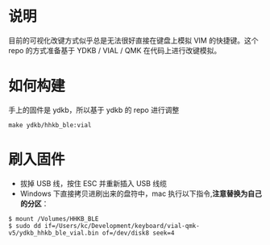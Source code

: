 # 说明

目前的可视化改键方式似乎总是无法很好直接在键盘上模拟 VIM 的快捷键。这个 repo 的方式准备基于 YDKB / VIAL / QMK 在代码上进行改键模拟。


# 如何构建

手上的固件是 ydkb，所以基于 ydkb 的 repo 进行调整

`make ydkb/hhkb_ble:vial`

# 刷入固件

- 拔掉 USB 线，按住 ESC 并重新插入 USB 线缆
- Windows 下直接拷贝进刷出来的盘符中，mac 执行以下指令,**注意替换为自己的分区**：
```
$ mount /Volumes/HHKB_BLE
$ sudo dd if=/Users/kc/Development/keyboard/vial-qmk-v5/ydkb_hhkb_ble_vial.bin of=/dev/disk8 seek=4
```

